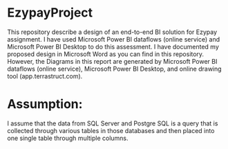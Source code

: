 # EzypayProject

This repository describe a design of an end-to-end BI solution for Ezypay assignment. I have used Microsoft Power BI dataflows (online service) and Microsoft Power BI Desktop to do this assessment. I have documented my proposed design in Microsoft Word as you can find in this repository. However, the Diagrams in this report are generated by Microsoft Power BI dataflows (online service), Microsoft Power BI Desktop, and online drawing tool (app.terrastruct.com).

# Assumption:
I assume that the data from SQL Server and Postgre SQL is a query that is collected through various tables in those databases and then placed into one single table through multiple columns. 
